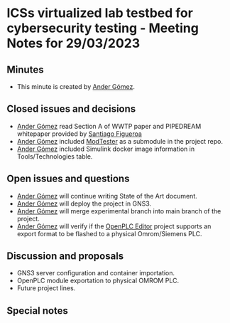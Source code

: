 # ICSs virtualized lab testbed for cybersecurity testing - Meeting Notes for 29/03/2023

## Minutes
- This minute is created by [Ander Gómez](https://github.com/gomezander).

## Closed issues and decisions
- [Ander Gómez](https://github.com/gomezander) read Section A of WWTP paper and PIPEDREAM whitepaper provided by [Santiago Figueroa](https://github.com/sfl0r3nz05)
- [Ander Gómez](https://github.com/gomezander) included [ModTester](https://github.com/sfl0r3nz05/ModTester) as a submodule in the project repo.
- [Ander Gómez](https://github.com/gomezander) included Simulink docker image information in Tools/Technologies table.

## Open issues and questions

- [Ander Gómez](https://github.com/gomezander) will continue writing State of the Art document.
- [Ander Gómez](https://github.com/gomezander) will deploy the project in GNS3.
- [Ander Gómez](https://github.com/gomezander) will merge experimental branch into main branch of the project.
- [Ander Gómez](https://github.com/gomezander) will verify if the [OpenPLC Editor](https://openplcproject.com/docs/3-1-openplc-editor-overview/) project supports an export format to be flashed to a physical Omrom/Siemens PLC.

## Discussion and proposals
- GNS3 server configuration and container importation.
- OpenPLC module exportation to physical OMROM PLC.
- Future project lines.

## Special notes
